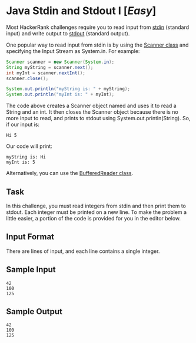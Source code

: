 # Java Stdin and Stdout I [_Easy_]

Most HackerRank challenges require you to read input from [stdin](https://en.wikipedia.org/wiki/Standard_streams#Standard_input_.28stdin.29) (standard input) and write output to [stdout](https://en.wikipedia.org/wiki/Standard_streams#Standard_output_.28stdout.29) (standard output).

One popular way to read input from stdin is by using the [Scanner class](https://docs.oracle.com/javase/8/docs/api/java/util/Scanner.html) and specifying the Input Stream as System.in. For example:

```java
Scanner scanner = new Scanner(System.in);
String myString = scanner.next();
int myInt = scanner.nextInt();
scanner.close();

System.out.println("myString is: " + myString);
System.out.println("myInt is: " + myInt);
```

The code above creates a Scanner object named  and uses it to read a String and an int. It then closes the Scanner object because there is no more input to read, and prints to stdout using System.out.println(String). So, if our input is:

```
Hi 5
```

Our code will print:

```
myString is: Hi
myInt is: 5
```

Alternatively, you can use the [BufferedReader class](https://docs.oracle.com/javase/8/docs/api/java/io/BufferedReader.html).

## Task

In this challenge, you must read  integers from stdin and then print them to stdout. Each integer must be printed on a new line. To make the problem a little easier, a portion of the code is provided for you in the editor below.

## Input Format

There are  lines of input, and each line contains a single integer.

## Sample Input

```
42
100
125
```

## Sample Output

```
42
100
125
```
